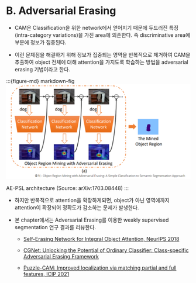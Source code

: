 # B. Adversarial Erasing

- CAM은 Classification을 위한 network에서 얻어지기 때문에 두드러진 특징(intra-category variations)을 가진 area에 의존한다. 즉 discriminative area에 부분에 정보가 집중된다. 

- 이런 문제점을 해결하기 위해 정보가 집중되는 영역을 반복적으로 제거하여 CAM을 추출하여 object 전체에 대해 attention을 가지도록 학습하는 방법을 adversarial erasing 기법이라고 한다. 

:::{figure-md} markdown-fig
<img src="pic/seenet/seenet2.png" alt="seenet2" class="bg-primary mb-1" width="800px">

AE-PSL architecture (Source: arXiv:1703.08448)
:::

- 하지만 반복적으로 attention을 확장하게되면, object가 아닌 영역에까지 attention이 확장되어 정확도가 감소하는 문제가 발생한다. 

- 본 chapter에서는 Adversarial Erasing를 이용한 weakly supervised segmentation 연구 결과를 리뷰한다.

    - [Self-Erasing Network for Integral Object Attention, NeurIPS 2018](https://pseudo-lab.github.io/SegCrew-Book/docs/ch4/04_02_02_SeeNet.html)
    
    - [CGNet: Unlocking the Potential of Ordinary Classifier: Class-specific Adversarial Erasing Framework](https://pseudo-lab.github.io/SegCrew-Book/docs/ch4/04_02_03_GCNet.html)

    - [Puzzle-CAM: Improved localization via matching partial and full features, ICIP 2021](https://pseudo-lab.github.io/SegCrew-Book/docs/ch4/04_02_05_PuzzleCAM.html)